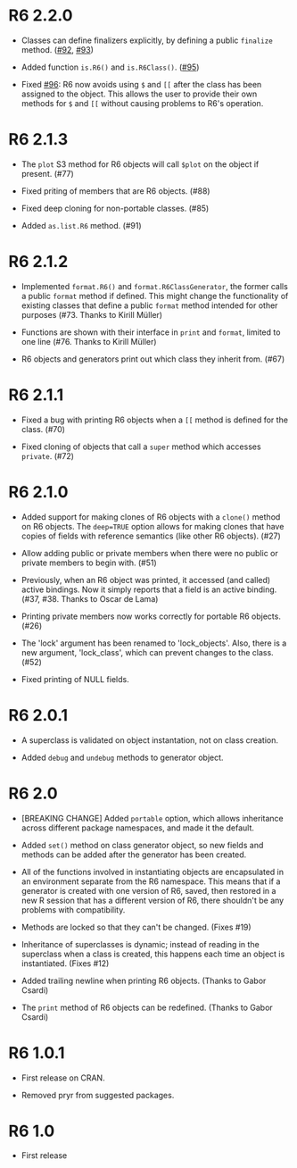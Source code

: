 R6 2.2.0
========

* Classes can define finalizers explicitly, by defining a public `finalize` method. ([#92](https://github.com/wch/R6/issues/92), [#93](https://github.com/wch/R6/pull/93))

* Added function `is.R6()` and `is.R6Class()`. ([#95](https://github.com/wch/R6/pull/95))

* Fixed [#96](https://github.com/wch/R6/issues/96): R6 now avoids using `$` and `[[` after the class has been assigned to the object. This allows the user to provide their own methods for `$` and `[[` without causing problems to R6's operation.

R6 2.1.3
========

* The `plot` S3 method for R6 objects will call `$plot` on the object if present. (#77)

* Fixed priting of members that are R6 objects. (#88)

* Fixed deep cloning for non-portable classes. (#85)

* Added `as.list.R6` method. (#91)

R6 2.1.2
========

* Implemented `format.R6()` and `format.R6ClassGenerator`, the former calls a public `format` method if defined. This might change the functionality of existing classes that define a public `format` method intended for other purposes (#73. Thanks to Kirill Müller)

* Functions are shown with their interface in `print` and `format`, limited to one line (#76. Thanks to Kirill Müller)

* R6 objects and generators print out which class they inherit from. (#67)

R6 2.1.1
========

* Fixed a bug with printing R6 objects when a `[[` method is defined for the class. (#70)

* Fixed cloning of objects that call a `super` method which accesses `private`. (#72)

R6 2.1.0
========

* Added support for making clones of R6 objects with a `clone()` method on R6 objects. The `deep=TRUE` option allows for making clones that have copies of fields with reference semantics (like other R6 objects). (#27)

* Allow adding public or private members when there were no public or private members to begin with. (#51)

* Previously, when an R6 object was printed, it accessed (and called) active bindings. Now it simply reports that a field is an active binding. (#37, #38. Thanks to Oscar de Lama)

* Printing private members now works correctly for portable R6 objects. (#26)

* The 'lock' argument has been renamed to 'lock_objects'. Also, there is a new argument, 'lock_class', which can prevent changes to the class. (#52)

* Fixed printing of NULL fields.

R6 2.0.1
========

* A superclass is validated on object instantation, not on class creation.

* Added `debug` and `undebug` methods to generator object.

R6 2.0
========

* [BREAKING CHANGE] Added `portable` option, which allows inheritance across different package namespaces, and made it the default.

* Added `set()` method on class generator object, so new fields and methods can be added after the generator has been created.

* All of the functions involved in instantiating objects are encapsulated in an environment separate from the R6 namespace. This means that if a generator is created with one version of R6, saved, then restored in a new R session that has a different version of R6, there shouldn't be any problems with compatibility.

* Methods are locked so that they can't be changed. (Fixes #19)

* Inheritance of superclasses is dynamic; instead of reading in the superclass when a class is created, this happens each time an object is instantiated. (Fixes #12)

* Added trailing newline when printing R6 objects. (Thanks to Gabor Csardi)

* The `print` method of R6 objects can be redefined. (Thanks to Gabor Csardi)

R6 1.0.1
========

* First release on CRAN.

* Removed pryr from suggested packages.

R6 1.0
========

* First release
